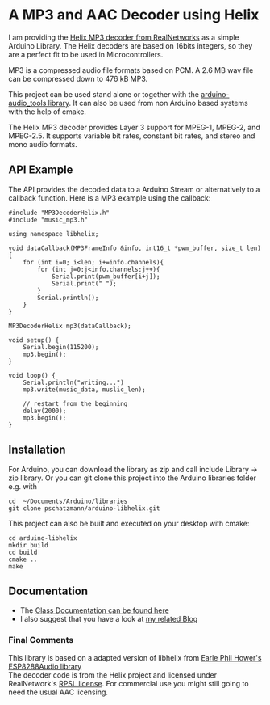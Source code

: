 # A MP3 and AAC Decoder using Helix

I am providing the [Helix MP3 decoder from RealNetworks](https://en.wikipedia.org/wiki/Helix_Universal_Server) as a simple Arduino Library. The Helix decoders are based on 16bits integers, so they are a perfect fit to be used in Microcontrollers.

MP3 is a compressed audio file formats based on PCM. A 2.6 MB wav file can be compressed down to 476 kB MP3.

This project can be used stand alone or together with the [arduino-audio_tools library](https://github.com/pschatzmann/arduino-audio-tools). It can also be used from non Arduino based systems with the help of cmake.

The Helix MP3 decoder provides Layer 3 support for MPEG-1, MPEG-2, and MPEG-2.5. It supports variable bit rates, constant bit rates, and stereo and mono audio formats. 

## API Example

The API provides the decoded data to a Arduino Stream or alternatively to a callback function. Here is a MP3 example using the callback:

```
#include "MP3DecoderHelix.h"
#include "music_mp3.h"

using namespace libhelix;

void dataCallback(MP3FrameInfo &info, int16_t *pwm_buffer, size_t len) {
    for (int i=0; i<len; i+=info.channels){
        for (int j=0;j<info.channels;j++){
            Serial.print(pwm_buffer[i+j]);
            Serial.print(" ");
        }
        Serial.println();
    }
}

MP3DecoderHelix mp3(dataCallback);

void setup() {
    Serial.begin(115200);
    mp3.begin();
}

void loop() {
    Serial.println("writing...")
    mp3.write(music_data, muslic_len);    

    // restart from the beginning
    delay(2000);
    mp3.begin();
}
```

## Installation

For Arduino, you can download the library as zip and call include Library -> zip library. Or you can git clone this project into the Arduino libraries folder e.g. with

```
cd  ~/Documents/Arduino/libraries
git clone pschatzmann/arduino-libhelix.git
```

This project can also be built and executed on your desktop with cmake:

```
cd arduino-libhelix
mkdir build
cd build
cmake ..
make
```

## Documentation

- The [Class Documentation can be found here](https://pschatzmann.github.io/arduino-libhelix/html/annotated.html)
- I also suggest that you have a look at [my related Blog](https://www.pschatzmann.ch/home/2021/08/13/audio-decoders-for-microcontrollers/)
  

### Final Comments

This library is based on a adapted version of libhelix from [Earle Phil Hower's ESP8288Audio library](https://github.com/earlephilhower/ESP8266Audio)  
The decoder code is from the Helix project and licensed under RealNetwork's [RPSL license](https://github.com/pschatzmann/arduino-libhelix/blob/main/src/libhelix-mp3/RPSL.txt). For commercial use you might still going to need the usual AAC licensing.


